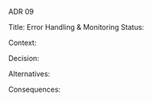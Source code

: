 ADR 09

Title: Error Handling & Monitoring
Status:

Context:

Decision:

Alternatives:

Consequences:
